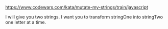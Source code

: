https://www.codewars.com/kata/mutate-my-strings/train/javascript

I will give you two strings. I want you to transform stringOne into stringTwo one letter at a time.